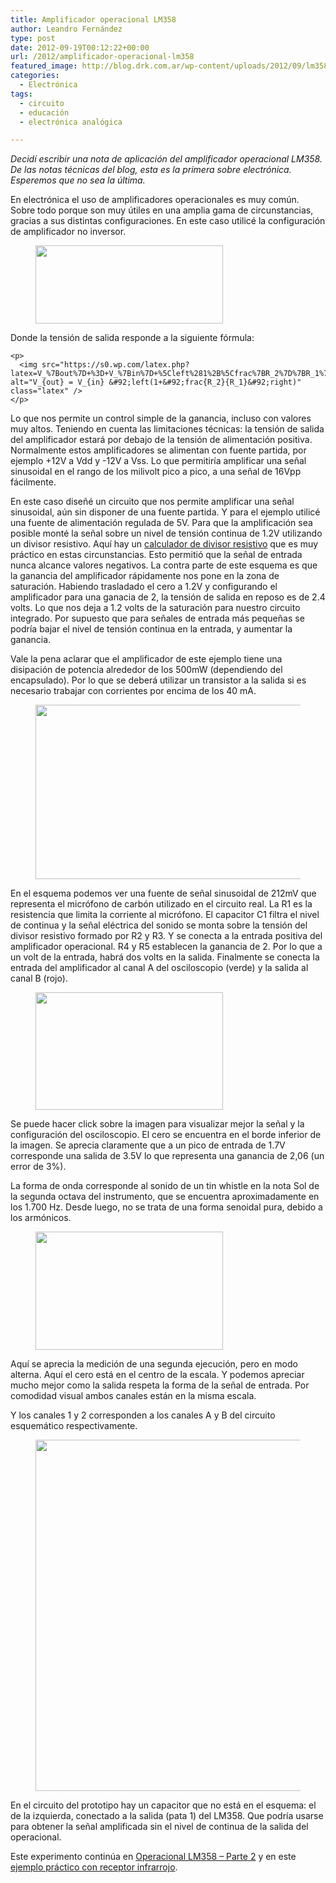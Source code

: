```yaml
---
title: Amplificador operacional LM358
author: Leandro Fernández
type: post
date: 2012-09-19T00:12:22+00:00
url: /2012/amplificador-operacional-lm358
featured_image: http://blog.drk.com.ar/wp-content/uploads/2012/09/lm358.jpg
categories:
  - Electrónica
tags:
  - circuito
  - educación
  - electrónica analógica

---
```

_Decidí escribir una nota de aplicación del amplificador operacional LM358. De las notas técnicas del blog, esta es la primera sobre electrónica. Esperemos que no sea la última._

En electrónica el uso de amplificadores operacionales es muy común. Sobre todo porque son muy útiles en una amplia gama de circunstancias, gracias a sus distintas configuraciones. En este caso utilicé la configuración de amplificador no inversor.

<div class="wp-block-media-text alignwide is-stacked-on-mobile">
  <figure class="wp-block-media-text__media"><img loading="lazy" width="300" height="125" src="http://blog.drk.com.ar/wp-content/uploads/2012/09/Op-Amp_Non-Inverting_Amplifier.png" alt="" class="wp-image-1115 size-full" /></figure>
  
  <div class="wp-block-media-text__content">
    <p class="has-normal-font-size">
      Donde la tensión de salida responde a la siguiente fórmula:
    </p>
    
    <p>
      <img src="https://s0.wp.com/latex.php?latex=V_%7Bout%7D+%3D+V_%7Bin%7D+%5Cleft%281%2B%5Cfrac%7BR_2%7D%7BR_1%7D%5Cright%29&#038;bg=ffffff&#038;fg=000&#038;s=0&#038;c=20201002" alt="V_{out} = V_{in} &#92;left(1+&#92;frac{R_2}{R_1}&#92;right)" class="latex" />
    </p>
  </div>
</div>

Lo que nos permite un control simple de la ganancia, incluso con valores muy altos. Teniendo en cuenta las limitaciones técnicas: la tensión de salida del amplificador estará por debajo de la tensión de alimentación positiva. Normalmente estos amplificadores se alimentan con fuente partida, por ejemplo +12V a Vdd y -12V a Vss. Lo que permitiría amplificar una señal sinusoidal en el rango de los milivolt pico a pico, a una señal de 16Vpp fácilmente.

<!--more-->

En este caso diseñé un circuito que nos permite amplificar una señal sinusoidal, aún sin disponer de una fuente partida. Y para el ejemplo utilicé una fuente de alimentación regulada de 5V. Para que la amplificación sea posible monté la señal sobre un nivel de tensión continua de 1.2V utilizando un divisor resistivo. Aquí hay un [calculador de divisor resistivo][1] que es muy práctico en estas circunstancias. Esto permitió que la señal de entrada nunca alcance valores negativos. La contra parte de este esquema es que la ganancia del amplificador rápidamente nos pone en la zona de saturación. Habiendo trasladado el cero a 1.2V y configurando el amplificador para una ganacia de 2, la tensión de salida en reposo es de 2.4 volts. Lo que nos deja a 1.2 volts de la saturación para nuestro circuito integrado. Por supuesto que para señales de entrada más pequeñas se podría bajar el nivel de tensión continua en la entrada, y aumentar la ganancia.

Vale la pena aclarar que el amplificador de este ejemplo tiene una disipación de potencia alrededor de los 500mW (dependiendo del encapsulado). Por lo que se deberá utilizar un transistor a la salida si es necesario trabajar con corrientes por encima de los 40 mA.<figure class="wp-block-image">

[<img loading="lazy" width="606" height="279" src="http://blog.drk.com.ar/wp-content/uploads/2012/09/circuito_LM358_AMP.png" alt="" class="wp-image-1131" title="Circuito LM358 / Como amplificador no inversor" srcset="https://blog.drk.com.ar/wp-content/uploads/2012/09/circuito_LM358_AMP.png 606w, https://blog.drk.com.ar/wp-content/uploads/2012/09/circuito_LM358_AMP-300x138.png 300w, https://blog.drk.com.ar/wp-content/uploads/2012/09/circuito_LM358_AMP-500x230.png 500w" sizes="(max-width: 606px) 100vw, 606px" />][2]</figure> 

En el esquema podemos ver una fuente de señal sinusoidal de 212mV que representa el micrófono de carbón utilizado en el circuito real. La R1 es la resistencia que limita la corriente al micrófono. El capacitor C1 filtra el nivel de continua y la señal eléctrica del sonido se monta sobre la tensión del divisor resistivo formado por R2 y R3. Y se conecta a la entrada positiva del amplificador operacional. R4 y R5 establecen la ganancia de 2. Por lo que a un volt de la entrada, habrá dos volts en la salida. Finalmente se conecta la entrada del amplificador al canal A del osciloscopio (verde) y la salida al canal B (rojo).

<div class="wp-block-media-text alignwide is-stacked-on-mobile">
  <figure class="wp-block-media-text__media"><img loading="lazy" width="300" height="188" src="http://blog.drk.com.ar/wp-content/uploads/2012/09/dc-300x188.png" alt="" class="wp-image-1133 size-full" srcset="https://blog.drk.com.ar/wp-content/uploads/2012/09/dc-300x188.png 300w, https://blog.drk.com.ar/wp-content/uploads/2012/09/dc-476x300.png 476w, https://blog.drk.com.ar/wp-content/uploads/2012/09/dc.png 780w" sizes="(max-width: 300px) 100vw, 300px" /></figure>
  
  <div class="wp-block-media-text__content">
    <p class="has-normal-font-size">
      Se puede hacer click sobre la imagen para visualizar mejor la señal y la configuración del osciloscopio. El cero se encuentra en el borde inferior de la imagen. Se aprecia claramente que a un pico de entrada de 1.7V corresponde una salida de 3.5V lo que representa una ganancia de 2,06 (un error de 3%).
    </p>
  </div>
</div>

La forma de onda corresponde al sonido de un tin whistle en la nota Sol de la segunda octava del instrumento, que se encuentra aproximadamente en los 1.700 Hz. Desde luego, no se trata de una forma senoidal pura, debido a los armónicos.

<div class="wp-block-media-text alignwide has-media-on-the-right is-stacked-on-mobile">
  <figure class="wp-block-media-text__media"><img loading="lazy" width="300" height="189" src="http://blog.drk.com.ar/wp-content/uploads/2012/09/ac-300x189.png" alt="" class="wp-image-1135 size-full" srcset="https://blog.drk.com.ar/wp-content/uploads/2012/09/ac-300x189.png 300w, https://blog.drk.com.ar/wp-content/uploads/2012/09/ac-475x300.png 475w, https://blog.drk.com.ar/wp-content/uploads/2012/09/ac.png 780w" sizes="(max-width: 300px) 100vw, 300px" /></figure>
  
  <div class="wp-block-media-text__content">
    <p class="has-normal-font-size">
      Aquí se aprecia la medición de una segunda ejecución, pero en modo alterna. Aquí el cero está en el centro de la escala. Y podemos apreciar mucho mejor como la salida respeta la forma de la señal de entrada. Por comodidad visual ambos canales están en la misma escala.
    </p>
  </div>
</div>

Y los canales 1 y 2 corresponden a los canales A y B del circuito esquemático respectivamente.<figure class="wp-block-image">

[<img loading="lazy" width="796" height="562" src="http://blog.drk.com.ar/wp-content/uploads/2012/09/prototipo.jpg" alt="" class="wp-image-1137" title="Prototipo del LM358N como amplificador no inversor" srcset="https://blog.drk.com.ar/wp-content/uploads/2012/09/prototipo.jpg 796w, https://blog.drk.com.ar/wp-content/uploads/2012/09/prototipo-300x211.jpg 300w, https://blog.drk.com.ar/wp-content/uploads/2012/09/prototipo-424x300.jpg 424w" sizes="(max-width: 796px) 100vw, 796px" />][3]</figure> 

En el circuito del prototipo hay un capacitor que no está en el esquema: el de la izquierda, conectado a la salida (pata 1) del LM358. Que podría usarse para obtener la señal amplificada sin el nivel de continua de la salida del operacional.

Este experimento continúa en [Operacional LM358 &#8211; Parte 2][4] y en este [ejemplo práctico con receptor infrarrojo][5].

 [1]: https://gzalo.com/calculators/voltage-divider/
 [2]: http://blog.drk.com.ar/wp-content/uploads/2012/09/circuito_LM358_AMP.png
 [3]: http://blog.drk.com.ar/wp-content/uploads/2012/09/prototipo.jpg
 [4]: /2012/operacional-lm358-parte-2
 [5]: /2013/lm358-amplificando-fototransistor-ir